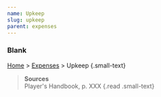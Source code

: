 ```yaml
---
name: Upkeep
slug: upkeep
parent: expenses
---
```

### Blank
[Home](dm-operations-center) > [Expenses](expenses) > Upkeep {.small-text}



> **Sources** <br/>
> Player's Handbook, p. XXX
{.read .small-text}
